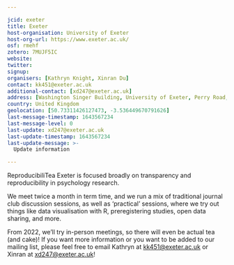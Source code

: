 ```yaml
---

jcid: exeter
title: Exeter
host-organisation: University of Exeter
host-org-url: https://www.exeter.ac.uk/
osf: rmehf
zotero: 7MUJF5IC
website: 
twitter: 
signup: 
organisers: [Kathryn Knight, Xinran Du]
contact: kk451@exeter.ac.uk
additional-contact: [xd247@exeter.ac.uk]
address: [Washington Singer Building, University of Exeter, Perry Road, Exeter EX4 4QG]
country: United Kingdom
geolocation: [50.73311426127473, -3.536449670791626]
last-message-timestamp: 1643567234
last-message-level: 0
last-update: xd247@exeter.ac.uk
last-update-timestamp: 1643567234
last-update-message: >-
  Update information

---
```


ReproducibiliTea Exeter is focused broadly on transparency and reproducibility in psychology research. 

We meet twice a month in term time, and we run a mix of traditional journal club discussion sessions, as well as ‘practical’ sessions, where we try out things like data visualisation with R, preregistering studies, open data sharing, and more. 

From 2022, we’ll try in-person meetings, so there will even be actual tea (and cake)!
If you want more information or you want to be added to our mailing list, please feel free to email Kathryn at kk451@exeter.ac.uk or Xinran at xd247@exeter.ac.uk!
